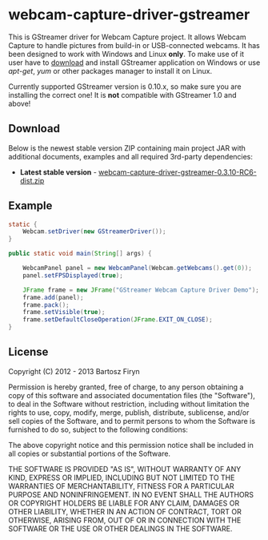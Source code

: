 # webcam-capture-driver-gstreamer

This is GStreamer driver for Webcam Capture project. It allows Webcam Capture to
handle pictures from build-in or USB-connected webcams. It has been designed to 
work with Windows and Linux **only**. To make use of it user have to 
[download](http://code.google.com/p/ossbuild/) and install GStreamer application 
on Windows or use _apt-get_, _yum_ or other packages manager to install it on Linux.

Currently supported GStreamer version is 0.10.x, so make sure you are installing
the correct one! It is **not** compatible with GStreamer 1.0 and above!


## Download

Below is the newest stable version ZIP containing main project
JAR with additional documents, examples and all required 3rd-party
dependencies:

* **Latest stable version** - [webcam-capture-driver-gstreamer-0.3.10-RC6-dist.zip](http://www.sarxos.pl/repo/maven2/com/github/sarxos/webcam-capture-driver-gstreamer/0.3.10-RC6/webcam-capture-driver-gstreamer-0.3.10-RC6-dist.zip)

## Example

```java
static {
	Webcam.setDriver(new GStreamerDriver());
}

public static void main(String[] args) {

	WebcamPanel panel = new WebcamPanel(Webcam.getWebcams().get(0));
	panel.setFPSDisplayed(true);

	JFrame frame = new JFrame("GStreamer Webcam Capture Driver Demo");
	frame.add(panel);
	frame.pack();
	frame.setVisible(true);
	frame.setDefaultCloseOperation(JFrame.EXIT_ON_CLOSE);
}
```

## License

Copyright (C) 2012 - 2013 Bartosz Firyn

Permission is hereby granted, free of charge, to any person obtaining a copy of this software and associated documentation files (the "Software"), to deal in the Software without restriction, including without limitation the rights to use, copy, modify, merge, publish, distribute, sublicense, and/or sell copies of the Software, and to permit persons to whom the Software is furnished to do so, subject to the following conditions:

The above copyright notice and this permission notice shall be included in all copies or substantial portions of the Software.

THE SOFTWARE IS PROVIDED "AS IS", WITHOUT WARRANTY OF ANY KIND, EXPRESS OR IMPLIED, INCLUDING BUT NOT LIMITED TO THE WARRANTIES OF MERCHANTABILITY, FITNESS FOR A PARTICULAR PURPOSE AND NONINFRINGEMENT. IN NO EVENT SHALL THE AUTHORS OR COPYRIGHT HOLDERS BE LIABLE FOR ANY CLAIM, DAMAGES OR OTHER LIABILITY, WHETHER IN AN ACTION OF CONTRACT, TORT OR OTHERWISE, ARISING FROM, OUT OF OR IN CONNECTION WITH THE SOFTWARE OR THE USE OR OTHER DEALINGS IN THE SOFTWARE.

